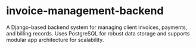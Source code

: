 # invoice-management-backend
A Django-based backend system for managing client invoices, payments, and billing records. Uses PostgreSQL for robust data storage and supports modular app architecture for scalability.
